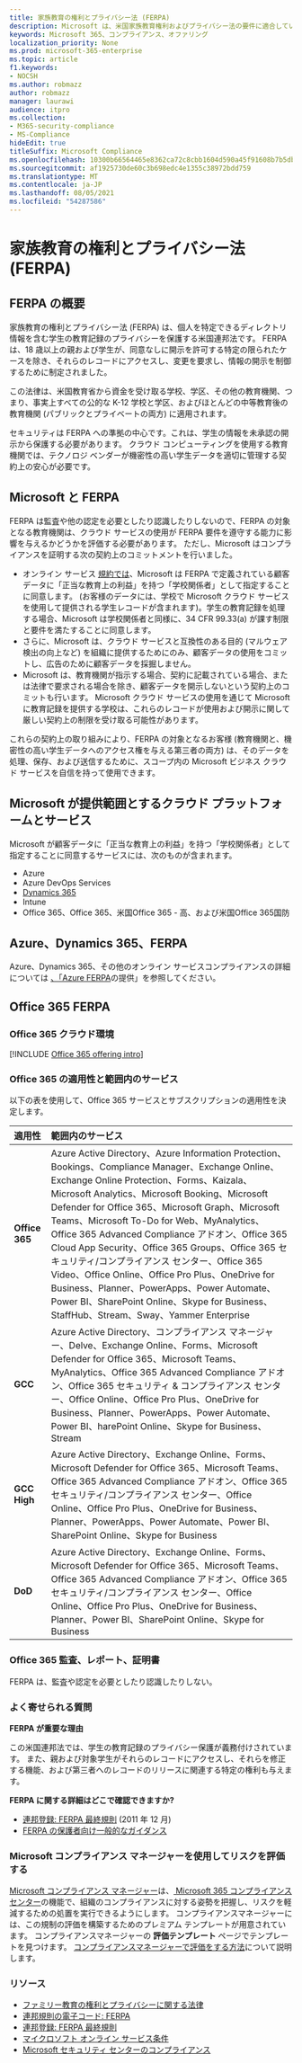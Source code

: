 ```yaml
---
title: 家族教育の権利とプライバシー法 (FERPA)
description: Microsoft は、米国家族教育権利およびプライバシー法の要件に適合しています。
keywords: Microsoft 365、コンプライアンス、オファリング
localization_priority: None
ms.prod: microsoft-365-enterprise
ms.topic: article
f1.keywords:
- NOCSH
ms.author: robmazz
author: robmazz
manager: laurawi
audience: itpro
ms.collection:
- M365-security-compliance
- MS-Compliance
hideEdit: true
titleSuffix: Microsoft Compliance
ms.openlocfilehash: 10300b66564465e8362ca72c8cbb1604d590a45f91608b7b5dbcb0a55054d4b5
ms.sourcegitcommit: af1925730de60c3b698edc4e1355c38972bdd759
ms.translationtype: MT
ms.contentlocale: ja-JP
ms.lasthandoff: 08/05/2021
ms.locfileid: "54287586"
---
```

# <a name="family-educational-rights-and-privacy-act-ferpa"></a>家族教育の権利とプライバシー法 (FERPA)

## <a name="ferpa-overview"></a>FERPA の概要

家族教育の権利とプライバシー法 (FERPA) は、個人を特定できるディレクトリ情報を含む学生の教育記録のプライバシーを保護する米国連邦法です。 FERPA は、18 歳以上の親および学生が、同意なしに開示を許可する特定の限られたケースを除き、それらのレコードにアクセスし、変更を要求し、情報の開示を制御するために制定されました。

この法律は、米国教育省から資金を受け取る学校、学区、その他の教育機関、つまり、事実上すべての公的な K-12 学校と学区、およびほとんどの中等教育後の教育機関 (パブリックとプライベートの両方) に適用されます。

セキュリティは FERPA への準拠の中心です。これは、学生の情報を未承認の開示から保護する必要があります。 クラウド コンピューティングを使用する教育機関では、テクノロジ ベンダーが機密性の高い学生データを適切に管理する契約上の安心が必要です。

## <a name="microsoft-and-ferpa"></a>Microsoft と FERPA

FERPA は監査や他の認定を必要としたり認識したりしないので、FERPA の対象となる教育機関は、クラウド サービスの使用が FERPA 要件を遵守する能力に影響を与えるかどうかを評価する必要があります。 ただし、Microsoft はコンプライアンスを証明する次の契約上のコミットメントを行いました。

- オンライン サービス [規約では](https://aka.ms/Online-Services-Terms)、Microsoft は FERPA で定義されている顧客データに「正当な教育上の利益」を持つ「学校関係者」として指定することに同意します。 (お客様のデータには、学校で Microsoft クラウド サービスを使用して提供される学生レコードが含まれます)。学生の教育記録を処理する場合、Microsoft は学校関係者と同様に、34 CFR 99.33(a) が課す制限と要件を満たすることに同意します。
- さらに、Microsoft は、クラウド サービスと互換性のある目的 (マルウェア検出の向上など) を組織に提供するためにのみ、顧客データの使用をコミットし、広告のために顧客データを採掘しません。
- Microsoft は、教育機関が指示する場合、契約に記載されている場合、または法律で要求される場合を除き、顧客データを開示しないという契約上のコミットも行います。 Microsoft クラウド サービスの使用を通じて Microsoft に教育記録を提供する学校は、これらのレコードが使用および開示に関して厳しい契約上の制限を受け取る可能性があります。

これらの契約上の取り組みにより、FERPA の対象となるお客様 (教育機関と、機密性の高い学生データへのアクセス権を与える第三者の両方) は、そのデータを処理、保存、および送信するために、スコープ内の Microsoft ビジネス クラウド サービスを自信を持って使用できます。

## <a name="microsoft-in-scope-cloud-platforms--services"></a>Microsoft が提供範囲とするクラウド プラットフォームとサービス

Microsoft が顧客データに「正当な教育上の利益」を持つ「学校関係者」として指定することに同意するサービスには、次のものが含まれます。

- Azure
- Azure DevOps Services
- [Dynamics 365](https://aka.ms/d365-compliance-list)
- Intune
- Office 365、Office 365、米国Office 365 - 高、および米国Office 365国防

## <a name="azure-dynamics-365-and-ferpa"></a>Azure、Dynamics 365、FERPA

Azure、Dynamics 365、その他のオンライン サービスコンプライアンスの詳細については [、「Azure FERPA](/azure/compliance/offerings/offering-ferpa)の提供」を参照してください。

## <a name="office-365-and-ferpa"></a>Office 365 FERPA

### <a name="office-365-cloud-environments"></a>Office 365 クラウド環境

[!INCLUDE [Office 365 offering intro](../includes/o365-offering-introduction.md)]

### <a name="office-365-applicability-and-in-scope-services"></a>Office 365 の適用性と範囲内のサービス

以下の表を使用して、Office 365 サービスとサブスクリプションの適用性を決定します。

| **適用性** | **範囲内のサービス** |
|:------------------|:----------------------|
| **Office 365** | Azure Active Directory、Azure Information Protection、Bookings、Compliance Manager、Exchange Online、Exchange Online Protection、Forms、Kaizala、Microsoft Analytics、Microsoft Booking、Microsoft Defender for Office 365、Microsoft Graph、Microsoft Teams、Microsoft To-Do for Web、MyAnalytics、Office 365 Advanced Compliance アドオン、Office 365 Cloud App Security、Office 365 Groups、Office 365 セキュリティ/コンプライアンス センター、Office 365 Video、Office Online、Office Pro Plus、OneDrive for Business、Planner、PowerApps、Power Automate、Power BI、SharePoint Online、Skype for Business、StaffHub、Stream、Sway、Yammer Enterprise |
| **GCC** | Azure Active Directory、コンプライアンス マネージャー、Delve、Exchange Online、Forms、Microsoft Defender for Office 365、Microsoft Teams、MyAnalytics、Office 365 Advanced Compliance アドオン、Office 365 セキュリティ & コンプライアンス センター、Office Online、Office Pro Plus、OneDrive for Business、Planner、PowerApps、Power Automate、Power BI、harePoint Online、Skype for Business、Stream |
| **GCC High** | Azure Active Directory、Exchange Online、Forms、Microsoft Defender for Office 365、Microsoft Teams、Office 365 Advanced Compliance アドオン、Office 365 セキュリティ/コンプライアンス センター、Office Online、Office Pro Plus、OneDrive for Business、Planner、PowerApps、Power Automate、Power BI、SharePoint Online、Skype for Business |
| **DoD** | Azure Active Directory、Exchange Online、Forms、Microsoft Defender for Office 365、Microsoft Teams、Office 365 Advanced Compliance アドオン、Office 365 セキュリティ/コンプライアンス センター、Office Online、Office Pro Plus、OneDrive for Business、Planner、Power BI、SharePoint Online、Skype for Business |

### <a name="office-365-audits-reports-and-certificates"></a>Office 365 監査、レポート、証明書

FERPA は、監査や認定を必要としたり認識したりしない。

### <a name="frequently-asked-questions"></a>よく寄せられる質問

**FERPA が重要な理由**

この米国連邦法では、学生の教育記録のプライバシー保護が義務付けされています。 また、親および対象学生がそれらのレコードにアクセスし、それらを修正する機能、および第三者へのレコードのリリースに関連する特定の権利も与えます。

**FERPA に関する詳細はどこで確認できますか?**

- [連邦登録: FERPA 最終規則](https://aka.ms/ferpa-reg) (2011 年 12 月)
- [FERPA の保護者向け一般的なガイダンス](https://www2.ed.gov/policy/gen/guid/fpco/ferpa/parents.html)

### <a name="use-microsoft-compliance-manager-to-assess-your-risk"></a>Microsoft コンプライアンス マネージャーを使用してリスクを評価する

[Microsoft コンプライアンス マネージャー](/microsoft-365/compliance/compliance-manager)は、[ Microsoft 365 コンプライアンス センター](/microsoft-365/compliance/microsoft-365-compliance-center)の機能で、組織のコンプライアンスに対する姿勢を把握し、リスクを軽減するための処置を実行できるようにします。 コンプライアンスマネージャーには、この規制の評価を構築するためのプレミアム テンプレートが用意されています。 コンプライアンスマネージャーの **評価テンプレート** ページでテンプレートを見つけます。 [コンプライアンスマネージャーで評価をする方法](/microsoft-365/compliance/compliance-manager-assessments)について説明します。

### <a name="resources"></a>リソース

- [ファミリー教育の権利とプライバシーに関する法律](https://www.ed.gov/policy/gen/guid/fpco/ferpa/index.html)
- [連邦規則の電子コード: FERPA](https://aka.ms/FERPA-GPO)
- [連邦登録: FERPA 最終規則](https://aka.ms/ferpa-reg)
- [マイクロソフト オンライン サービス条件](https://aka.ms/Online-Services-Terms)
- [Microsoft セキュリティ センターのコンプライアンス](https://www.microsoft.com/trust-center/compliance/compliance-overview)
